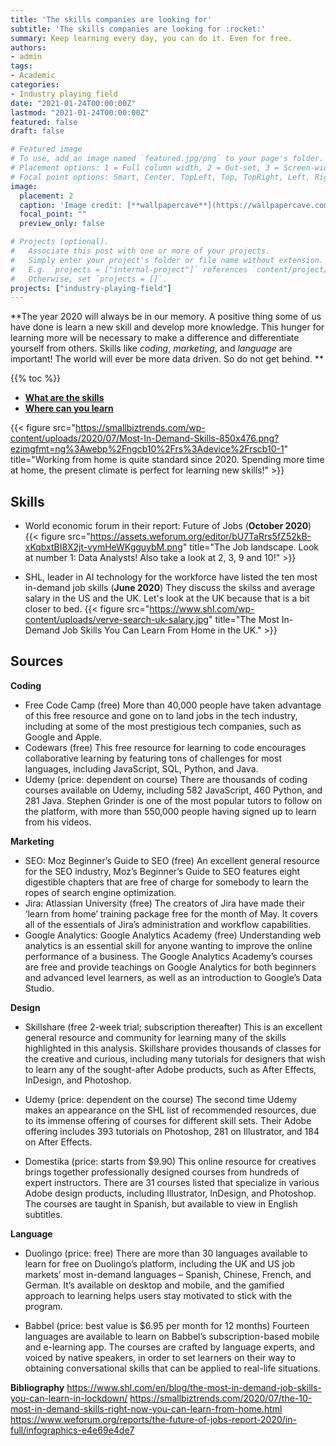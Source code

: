 ```yaml
---
title: 'The skills companies are looking for'
subtitle: 'The skills companies are looking for :rocket:'
summary: Keep learning every day, you can do it. Even for free.
authors:
- admin
tags:
- Academic
categories:
- Industry playing field
date: "2021-01-24T00:00:00Z"
lastmod: "2021-01-24T00:00:00Z"
featured: false
draft: false

# Featured image
# To use, add an image named `featured.jpg/png` to your page's folder.
# Placement options: 1 = Full column width, 2 = Out-set, 3 = Screen-width
# Focal point options: Smart, Center, TopLeft, Top, TopRight, Left, Right, BottomLeft, Bottom, BottomRight
image:
  placement: 2
  caption: 'Image credit: [**wallpapercave**](https://wallpapercave.com/finance-wallpapers)'
  focal_point: ""
  preview_only: false

# Projects (optional).
#   Associate this post with one or more of your projects.
#   Simply enter your project's folder or file name without extension.
#   E.g. `projects = ["internal-project"]` references `content/project/deep-learning/index.md`.
#   Otherwise, set `projects = []`.
projects: ["industry-playing-field"]
---
```


**The year 2020 will always be in our memory. A positive thing some of us have done is learn a new skill and develop more knowledge. This hunger for learning more will be necessary to make a difference and differentiate yourself from others. Skills like _coding_, _marketing_, and _language_ are important! The world will ever be more data driven. So do not get behind. **

{{% toc %}}

-  [**What are the skills**](#Skills)
-  [**Where can you learn**](#Sources)

{{< figure src="https://smallbiztrends.com/wp-content/uploads/2020/07/Most-In-Demand-Skills-850x476.png?ezimgfmt=ng%3Awebp%2Fngcb10%2Frs%3Adevice%2Frscb10-1" title="Working from home is quite standard since 2020. Spending more time at home, the present climate is perfect for learning new skills!" >}}

## Skills

* World economic forum in their report: Future of Jobs (**October 2020**)
{{< figure src="https://assets.weforum.org/editor/bU7TaRrs5fZ52kB-xKqbxtBI8X2jt-vymHeWKgguybM.png" title="The Job landscape. Look at number 1: Data Analysts! Also take a look at 2, 3, 9 and 10!" >}}

* SHL, leader in AI technology for the workforce have listed the ten most in-demand job skills (**June 2020**)
They discuss the skilss and average salary in the US and the UK. Let's look at the UK because that is a bit closer to bed.
{{< figure src="https://www.shl.com/wp-content/uploads/verve-search-uk-salary.jpg" title="The Most In-Demand Job Skills You Can Learn From Home in the UK." >}}

## Sources  
**Coding**
- Free Code Camp (free)
More than 40,000 people have taken advantage of this free resource and gone on to land jobs in the tech industry, including at some of the most prestigious tech companies, such as Google and Apple.
- Codewars (free)
This free resource for learning to code encourages collaborative learning by featuring tons of challenges for most languages, including JavaScript, SQL, Python, and Java.
- Udemy (price: dependent on course)
There are thousands of coding courses available on Udemy, including 582 JavaScript, 460 Python, and 281 Java. Stephen Grinder is one of the most popular tutors to follow on the platform, with more than 550,000 people having signed up to learn from his videos.

**Marketing**
- SEO: Moz Beginner’s Guide to SEO (free)
An excellent general resource for the SEO industry, Moz’s Beginner’s Guide to SEO features eight digestible chapters that are free of charge for somebody to learn the ropes of search engine optimization.
- Jira: Atlassian University (free)
The creators of Jira have made their ‘learn from home’ training package free for the month of May. It covers all of the essentials of Jira’s administration and workflow capabilities.
- Google Analytics: Google Analytics Academy (free)
Understanding web analytics is an essential skill for anyone wanting to improve the online performance of a business. The Google Analytics Academy’s courses are free and provide teachings on Google Analytics for both beginners and advanced level learners, as well as an introduction to Google’s Data Studio.

**Design**
- Skillshare (free 2-week trial; subscription thereafter)
This is an excellent general resource and community for learning many of the skills highlighted in this analysis. Skillshare provides thousands of classes for the creative and curious, including many tutorials for designers that wish to learn any of the sought-after Adobe products, such as After Effects, InDesign, and Photoshop.

- Udemy (price: dependent on the course)
The second time Udemy makes an appearance on the SHL list of recommended resources, due to its immense offering of courses for different skill sets. Their Adobe offering includes 393 tutorials on Photoshop, 281 on Illustrator, and 184 on After Effects.

- Domestika (price: starts from $9.90)
This online resource for creatives brings together professionally designed courses from hundreds of expert instructors. There are 31 courses listed that specialize in various Adobe design products, including Illustrator, InDesign, and Photoshop. The courses are taught in Spanish, but available to view in English subtitles.

**Language**
- Duolingo (price: free)
There are more than 30 languages available to learn for free on Duolingo’s platform, including the UK and US job markets’ most in-demand languages – Spanish, Chinese, French, and German. It’s available on desktop and mobile, and the gamified approach to learning helps users stay motivated to stick with the program.

- Babbel (price: best value is $6.95 per month for 12 months)
Fourteen languages are available to learn on Babbel’s subscription-based mobile and e-learning app. The courses are crafted by language experts, and voiced by native speakers, in order to set learners on their way to obtaining conversational skills that can be applied to real-life situations.

**Bibliography**
https://www.shl.com/en/blog/the-most-in-demand-job-skills-you-can-learn-in-lockdown/
https://smallbiztrends.com/2020/07/the-10-most-in-demand-skills-right-now-you-can-learn-from-home.html
https://www.weforum.org/reports/the-future-of-jobs-report-2020/in-full/infographics-e4e69e4de7
